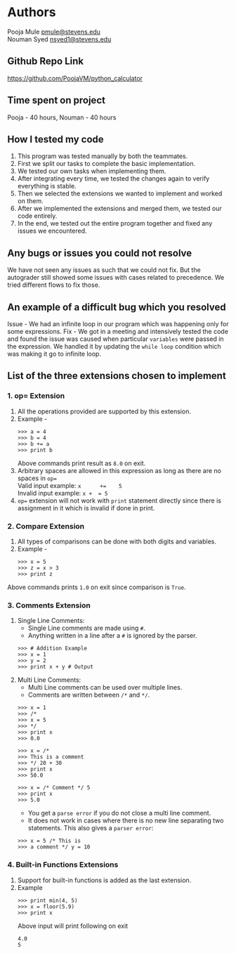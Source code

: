# Authors
Pooja Mule <pmule@stevens.edu> <br />
Nouman Syed <nsyed1@stevens.edu>

## Github Repo Link
https://github.com/PoojaVM/python_calculator

## Time spent on project
Pooja - 40 hours, Nouman - 40 hours

## How I tested my code
1. This program was tested manually by both the teammates.
2. First we split our tasks to complete the basic implementation.
3. We tested our own tasks when implementing them.
4. After integrating every time, we tested the changes again to verify everything is stable.
5. Then we selected the extensions we wanted to implement and worked on them.
6. After we implemented the extensions and merged them, we tested our code entirely.
4. In the end, we tested out the entire program together and fixed any issues we encountered.

## Any bugs or issues you could not resolve
We have not seen any issues as such that we could not fix.
But the autograder still showed some issues with cases related to precedence. We tried different flows to fix those.

## An example of a difficult bug which you resolved
Issue - We had an infinite loop in our program which was happening only for some expressions.
Fix - We got in a meeting and intensively tested the code and found the issue was caused when particular `variables` were passed in the expression.
We handled it by updating the `while loop` condition which was making it go to infinite loop.

## List of the three extensions chosen to implement
### 1. op= Extension
1. All the operations provided are supported by this extension.
2. Example -
    ```
    >>> a = 4
    >>> b = 4
    >>> b += a
    >>> print b
    ```
    Above commands print result as `8.0` on exit.
3. Arbitrary spaces are allowed in this expression as long as there are no spaces in `op=` <br>
<nbsp> Valid input example: `x      +=    5` <br>
<nbsp> Invalid input example: `x +  = 5`
4. `op=` extension will not work with `print` statement directly since there is assignment in it which is invalid if done in print.

### 2. Compare Extension
1. All types of comparisons can be done with both digits and variables.
2. Example -
    ```
    >>> x = 5
    >>> z = x > 3
    >>> print z
    ```
Above commands prints `1.0` on exit since comparison is `True`.

### 3. Comments Extension
1. Single Line Comments:
    - Single Line comments are made using `#`.
    - Anything written in a line after a `#` is ignored by the parser.
    ```
    >>> # Addition Example
    >>> x = 1
    >>> y = 2
    >>> print x + y # Output
    ```
2. Multi Line Comments:
    - Multi Line comments can be used over multiple lines.
    - Comments are written between `/*` and `*/`.
    ```
    >>> x = 1
    >>> /* 
    >>> x = 5
    >>> */
    >>> print x
    >>> 0.0
    ```
    ```
    >>> x = /* 
    >>> This is a comment
    >>> */ 20 + 30
    >>> print x
    >>> 50.0
    ```
    ```
    >>> x = /* Comment */ 5
    >>> print x
    >>> 5.0
    ```
    - You get a `parse error` if you do not close a multi line comment.
    - It does not work in cases where there is no new line separating two statements. This also gives a `parser error`:
    ```
    >>> x = 5 /* This is
    >>> a comment */ y = 10
    ```

### 4. Built-in Functions Extensions
1. Support for built-in functions is added as the last extension.
2. Example
    ```
    >>> print min(4, 5)
    >>> x = floor(5.9)
    >>> print x
    ```
    Above input will print following on exit
    ```
    4.0
    5
    ```
